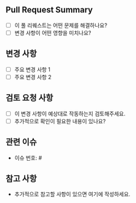 ## Pull Request Summary

- [ ] 이 풀 리퀘스트는 어떤 문제를 해결하나요?
- [ ] 변경 사항이 어떤 영향을 미치나요?

## 변경 사항

- [ ] 주요 변경 사항 1
- [ ] 주요 변경 사항 2

## 검토 요청 사항

- [ ] 이 변경 사항이 예상대로 작동하는지 검토해주세요.
- [ ] 추가적으로 확인이 필요한 내용이 있나요?

## 관련 이슈
- 이슈 번호: #

## 참고 사항
- 추가적으로 참고할 사항이 있으면 여기에 작성하세요.
